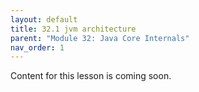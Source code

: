 ```yaml
---
layout: default
title: 32.1 jvm architecture
parent: "Module 32: Java Core Internals"
nav_order: 1
---
```


Content for this lesson is coming soon.
